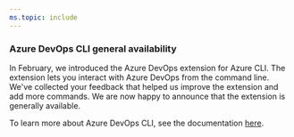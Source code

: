 ```yaml
---
ms.topic: include
---
```


### Azure DevOps CLI general availability 

In February, we introduced the Azure DevOps extension for Azure CLI. The extension lets you interact with Azure DevOps from the command line. We've collected your feedback that helped us improve the extension and add more commands. We are now happy to announce that the extension is generally available. 

To learn more about Azure DevOps CLI, see the documentation [here](https://docs.microsoft.com/en-us/azure/devops/cli/index?view=azure-devops).